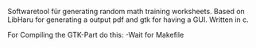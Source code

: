Softwaretool für generating random math training worksheets. Based on LibHaru for generating a output pdf and gtk for having a GUI. Written in c.

For Compiling the GTK-Part do this:
-Wait for Makefile
